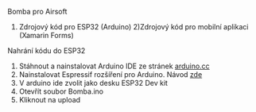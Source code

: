 Bomba pro Airsoft

1) Zdrojový kód pro ESP32 (Arduino)
2)Zdrojový kód pro mobilní aplikaci (Xamarin Forms)

Nahrání kódu do ESP32
 1) Stáhnout a nainstalovat Arduino IDE ze stránek [arduino.cc](https://www.arduino.cc/en/Main/Software)
 2) Nainstalovat Espressif rozšíření pro Arduino. Návod [zde](https://github.com/espressif/arduino-esp32/blob/master/docs/arduino-ide/windows.md)
 3) V arduino ide zvolit jako desku ESP32 Dev kit
 4) Otevřít soubor Bomba.ino
 6) Kliknout na upload
